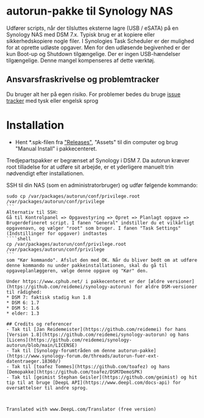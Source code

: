 # autorun-pakke til Synology NAS
Udfører scripts, når der tilsluttes eksterne lagre (USB / eSATA) på en Synology NAS med DSM 7.x. Typisk brug er at kopiere eller sikkerhedskopiere nogle filer.
I Synologies Task Scheduler er der mulighed for at oprette udløste opgaver. Men for den udløsende begivenhed er der kun Boot-up og Shutdown tilgængelige. Der er ingen USB-hændelser tilgængelige. Denne mangel kompenseres af dette værktøj.

## Ansvarsfraskrivelse og problemtracker
Du bruger alt her på egen risiko.
For problemer bedes du bruge [issue tracker](https://github.com/schmidhorst/synology-autorun/issues) med tysk eller engelsk sprog

# Installation
* Hent *.spk-filen fra ["Releases"](https://github.com/schmidhorst/synology-autorun/releases), "Assets" til din computer og brug "Manual Install" i pakkecenteret.

Tredjepartspakker er begrænset af Synology i DSM 7. Da autorun kræver root
tilladelse for at udføre sit arbejde, er et yderligere manuelt trin nødvendigt efter installationen.

SSH til din NAS (som en administratorbruger) og udfør følgende kommando:
````shell
sudo cp /var/packages/autorun/conf/privilege.root /var/packages/autorun/conf/privilege
```
Alternativ til SSH:
Gå til Kontrolpanel => Opgavestyring => Opret => Planlagt opgave => Brugerdefineret script. I fanen "General" indstiller du et vilkårligt opgavenavn, og vælger "root" som bruger. I fanen "Task Settings" (Indstillinger for opgaver) indtastes
````shell
cp /var/packages/autorun/conf/privilege.root /var/packages/autorun/conf/privilege
```
som "Kør kommando". Afslut den med OK. Når du bliver bedt om at udføre denne kommando nu under pakkeinstallationen, skal du gå til opgaveplanlæggeren, vælge denne opgave og "Kør" den.

Under https://www.cphub.net/ i pakkecenteret er der [ældre versioner](https://github.com/reidemei/synology-autorun) for ældre DSM-versioner til rådighed:
* DSM 7: faktisk stadig kun 1.8
* DSM 6: 1.7
* DSM 5: 1.6
* elder: 1.3

## Credits og referencer
- Tak til [Jan Reidemeister](https://github.com/reidemei) for hans [Version 1.8](https://github.com/reidemei/synology-autorun) og hans [Licens](https://github.com/reidemei/synology-autorun/blob/main/LICENSE)
- Tak til [Synology-forumtråden om denne autorun-pakke](https://www.synology-forum.de/threads/autorun-fuer-ext-datentraeger.18360/)
- Tak til [toafez Tommes](https://github.com/toafez) og hans [Demopakke](https://github.com/toafez/DSM7DemoSPK)
- Tak til [geimist Stephan Geisler](https://github.com/geimist) og hit tip til at bruge [DeepL API](https://www.deepl.com/docs-api) for oversættelser til andre sprog.



Translated with www.DeepL.com/Translator (free version)